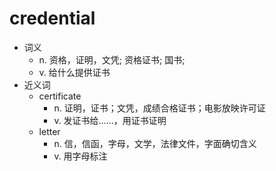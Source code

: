 # credential
- 词义
    - n. 资格，证明，文凭; 资格证书; 国书;
    - v. 给什么提供证书
- 近义词
    - certificate
        - n. 证明，证书；文凭，成绩合格证书；电影放映许可证
        - v. 发证书给……，用证书证明
    - letter
        - n. 信，信函，字母，文学，法律文件，字面确切含义
        - v. 用字母标注
